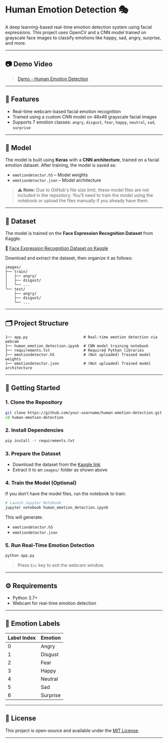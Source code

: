 # Human Emotion Detection 🎭

A deep learning-based real-time emotion detection system using facial expressions. This project uses OpenCV and a CNN model trained on grayscale face images to classify emotions like happy, sad, angry, surprise, and more.

---

## 📷 Demo Video

> [Demo - Human Emotion Detection](https://drive.google.com/file/d/1WO2Nqg8Z2X0lz-O4dvPC4-y76XLgI7He/view?usp=sharing)

---

## 📌 Features

- Real-time webcam-based facial emotion recognition
- Trained using a custom CNN model on 48x48 grayscale facial images
- Supports 7 emotion classes: `angry`, `disgust`, `fear`, `happy`, `neutral`, `sad`, `surprise`

---

## 🧠 Model

The model is built using **Keras** with a **CNN architecture**, trained on a facial emotion dataset. After training, the model is saved as:

- `emotiondetector.h5` – Model weights  
- `emotiondetector.json` – Model architecture  

> ⚠️ **Note:** Due to GitHub's file size limit, these model files are not included in the repository. You’ll need to train the model using the notebook or upload the files manually if you already have them.

---

## 📂 Dataset

The model is trained on the **Face Expression Recognition Dataset** from Kaggle:

🔗 [Face Expression Recognition Dataset on Kaggle](https://www.kaggle.com/datasets/jonathanoheix/face-expression-recognition-dataset)

Download and extract the dataset, then organize it as follows:

```
images/
├── train/
│   ├── angry/
│   ├── disgust/
│   └── ...
└── test/
    ├── angry/
    ├── disgust/
    └── ...
```

---

## 🗂 Project Structure

```
├── app.py                         # Real-time emotion detection via webcam
├── human_emotion_detection.ipynb  # CNN model training notebook
├── requirements.txt               # Required Python libraries
├── emotiondetector.h5             # (Not uploaded) Trained model weights
├── emotiondetector.json           # (Not uploaded) Trained model architecture
```

---

## 🚀 Getting Started

### 1. Clone the Repository

```bash
git clone https://github.com/your-username/human-emotion-detection.git
cd human-emotion-detection
```

### 2. Install Dependencies

```bash
pip install -r requirements.txt
```

### 3. Prepare the Dataset

- Download the dataset from the [Kaggle link](https://www.kaggle.com/datasets/jonathanoheix/face-expression-recognition-dataset)
- Extract it to an `images/` folder as shown above

### 4. Train the Model (Optional)

If you don’t have the model files, run the notebook to train:

```bash
# Launch Jupyter Notebook
jupyter notebook human_emotion_detection.ipynb
```

This will generate:
- `emotiondetector.h5`
- `emotiondetector.json`

### 5. Run Real-Time Emotion Detection

```bash
python app.py
```

> Press `Esc` key to exit the webcam window.

---

## ⚙️ Requirements

- Python 3.7+
- Webcam for real-time emotion detection

---

## 🤖 Emotion Labels

| Label Index | Emotion     |
|-------------|-------------|
| 0           | Angry       |
| 1           | Disgust     |
| 2           | Fear        |
| 3           | Happy       |
| 4           | Neutral     |
| 5           | Sad         |
| 6           | Surprise    |

---

## 📜 License

This project is open-source and available under the [MIT License](LICENSE).

---

